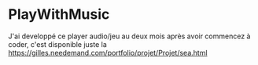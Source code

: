 # PlayWithMusic

J'ai developpé ce player audio/jeu au deux mois après avoir commencez à coder, c'est disponible juste la https://gilles.needemand.com/portfolio/projet/Projet/sea.html
